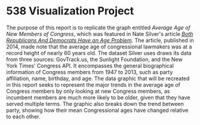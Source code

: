 # 538 Visualization Project

The purpose of this report is to replicate the graph entitled *Average Age of New Members of Congress*, which was featured in Nate Silver's article [*Both Republicans And Democrats Have an Age Problem*](https://fivethirtyeight.com/features/both-republicans-and-democrats-have-an-age-problem/). The article, published in 2014, made note that the average age of congressional lawmakers was at a record height of nearly 60 years old. The dataset Silver uses draws its data from three sources: GovTrack.us, the Sunlight Foundation, and the New York Times' Congress API. It encompasses the general biographical information of Congress members from 1947 to 2013, such as party affiliation, name, birthday, and age. The data graphic that will be recreated in this report seeks to represent the major trends in the average age of Congress members by only looking at new Congress members, as incumbent members are much more likely to be older, given that they have served multiple terms. The graphic also breaks down the trend between party, showing how their mean Congressional ages have changed relative to each other.
